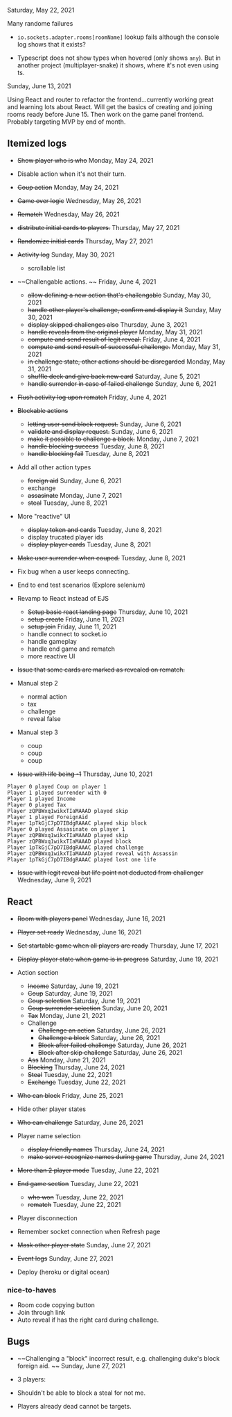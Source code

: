Saturday, May 22, 2021

Many randome failures

- `io.sockets.adapter.rooms[roomName]` lookup fails although the console log shows that it exists? 

- Typescript does not show types when hovered (only shows `any`). But in another project (multiplayer-snake) it shows, where it's not even using ts. 


Sunday, June 13, 2021

Using React and router to refactor the frontend...currently working great and learning lots about React. Will get the basics of creating and joining rooms ready before June 15. Then work on the game panel frontend. Probably targeting MVP by end of month. 




## Itemized logs

- ~~Show player who is who~~ Monday, May 24, 2021

- Disable action when it's not their turn. 

- ~~Coup action~~ Monday, May 24, 2021

- ~~Game over logic~~ Wednesday, May 26, 2021

- ~~Rematch~~ Wednesday, May 26, 2021

- ~~distribute initial cards to players.~~ Thursday, May 27, 2021

- ~~Randomize initial cards~~ Thursday, May 27, 2021

- ~~Activity log~~ Sunday, May 30, 2021
    - scrollable list 

- ~~Challengable actions. ~~ Friday, June 4, 2021
    - ~~allow defining a new action that's challengable~~ Sunday, May 30, 2021  
    - ~~handle other player's challenge, confirm and display it~~ Sunday, May 30, 2021
    - ~~display skipped challenges also~~ Thursday, June 3, 2021
    - ~~handle reveals from the original player~~  Monday, May 31, 2021
    - ~~compute and send result of legit reveal.~~ Friday, June 4, 2021 
    - ~~compute and send result of successful challenge.~~ Monday, May 31, 2021
    - ~~in challenge state, other actions should be disregarded~~ Monday, May 31, 2021
    - ~~shuffle deck and give back new card~~ Saturday, June 5, 2021
    - ~~handle surrender in case of failed challenge~~ Sunday, June 6, 2021

- ~~Flush activity log upon rematch~~ Friday, June 4, 2021 

- ~~Blockable actions~~ 
    - ~~letting user send block request.~~ Sunday, June 6, 2021
    - ~~validate and display request.~~ Sunday, June 6, 2021
    - ~~make it possible to challenge a block.~~ Monday, June 7, 2021
    - ~~handle blocking success~~ Tuesday, June 8, 2021 
    - ~~handle blocking fail~~ Tuesday, June 8, 2021 

- Add all other action types
    - ~~foreign aid~~ Sunday, June 6, 2021
    - exchange
    - ~~assasinate~~ Monday, June 7, 2021
    - ~~steal~~ Tuesday, June 8, 2021 

- More "reactive" UI 
    - ~~display token and cards~~ Tuesday, June 8, 2021
    - display trucated player ids 
    - ~~display player cards~~ Tuesday, June 8, 2021

- ~~Make user surrender when couped.~~ Tuesday, June 8, 2021

- Fix bug when a user keeps connecting. 

- End to end test scenarios (Explore selenium) 

- Revamp to React instead of EJS
    - ~~Setup basic react landing page~~ Thursday, June 10, 2021
    - ~~setup create~~ Friday, June 11, 2021
    - ~~setup join~~ Friday, June 11, 2021
    - handle connect to socket.io 
    - handle gameplay
    - handle end game and rematch
    - more reactive UI

- ~~Issue that some cards are marked as revealed on rematch.~~ 

- Manual step 2
    - normal action 
    - tax 
    - challenge 
    - reveal false

- Manual step 3
    - coup 
    - coup
    - coup


- ~~Issue with life being -1~~ Thursday, June 10, 2021
```
Player 0 played Coup on player 1
Player 1 played surrender with 0
Player 1 played Income
Player 0 played Tax
Player zQPBWxq1wikxTIaMAAAD played skip
Player 1 played ForeignAid
Player 1pTkGjC7pD7IBdgRAAAC played skip block
Player 0 played Assasinate on player 1
Player zQPBWxq1wikxTIaMAAAD played skip
Player zQPBWxq1wikxTIaMAAAD played block
Player 1pTkGjC7pD7IBdgRAAAC played challenge
Player zQPBWxq1wikxTIaMAAAD played reveal with Assassin
Player 1pTkGjC7pD7IBdgRAAAC played lost one life
```

- ~~Issue with legit reveal but life point not deducted from challenger~~ Wednesday, June 9, 2021


## React 

- ~~Room with players panel~~ Wednesday, June 16, 2021
- ~~Player set ready~~ Wednesday, June 16, 2021 
- ~~Set startable game when all players are ready~~ Thursday, June 17, 2021
- ~~Display player state when game is in progress~~ Saturday, June 19, 2021
- Action section
    - ~~Income~~ Saturday, June 19, 2021
    - ~~Coup~~ Saturday, June 19, 2021 
    - ~~Coup selection~~ Saturday, June 19, 2021
    - ~~Coup surrender selection~~ Sunday, June 20, 2021
    - ~~Tax~~ Monday, June 21, 2021 
    - Challenge 
        - ~~Challenge an action~~ Saturday, June 26, 2021 
        - ~~Challenge a block~~ Saturday, June 26, 2021 
        - ~~Block after failed challenge~~ Saturday, June 26, 2021 
        - ~~Block after skip challenge~~ Saturday, June 26, 2021 
    - ~~Ass~~ Monday, June 21, 2021
    - ~~Blocking~~ Thursday, June 24, 2021
    - ~~Steal~~ Tuesday, June 22, 2021
    - ~~Exchange~~ Tuesday, June 22, 2021 

- ~~Who can block~~ Friday, June 25, 2021

- Hide other player states 

- ~~Who can challenge~~ Saturday, June 26, 2021

- Player name selection
    - ~~display friendly names~~ Thursday, June 24, 2021 
    - ~~make server recognize names during game~~ Thursday, June 24, 2021 
- ~~More than 2 player mode~~ Tuesday, June 22, 2021 
- ~~End game section~~ Tuesday, June 22, 2021 
   - ~~who won~~ Tuesday, June 22, 2021 
   - ~~rematch~~ Tuesday, June 22, 2021 
   
- Player disconnection

- Remember socket connection when Refresh page

- ~~Mask other player state~~ Sunday, June 27, 2021

- ~~Event logs~~ Sunday, June 27, 2021 

- Deploy (heroku or digital ocean)

### nice-to-haves 
- Room code copying button 
- Join through link 
- Auto reveal if has the right card during challenge. 



## Bugs 

- ~~Challenging a "block" incorrect result, e.g. challenging duke's block foreign aid. ~~ Sunday, June 27, 2021

- 3 players: 
 - Shouldn't be able to block a steal for not me. 
 - Players already dead cannot be targets.  
